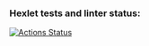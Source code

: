 ### Hexlet tests and linter status:
[![Actions Status](https://github.com/Nazarinh0/ansible-deploy-project-76/workflows/hexlet-check/badge.svg)](https://github.com/Nazarinh0/ansible-deploy-project-76/actions)